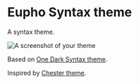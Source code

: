 # Eupho Syntax theme

A syntax theme.

![A screenshot of your theme](https://f.cloud.github.com/assets/69169/2289498/4c3cb0ec-a009-11e3-8dbd-077ee11741e5.gif)

Based on [One Dark Syntax theme](https://github.com/atom/one-dark-syntax).

Inspired by [Chester theme](https://atom.io/themes/chester-atom-syntax).
